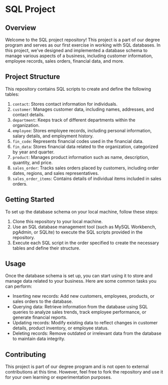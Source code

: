 # SQL Project

## Overview
Welcome to the SQL project repository! This project is a part of our degree program and serves as our first exercise in working with SQL databases. In this project, we've designed and implemented a database schema to manage various aspects of a business, including customer information, employee records, sales orders, financial data, and more.

## Project Structure
This repository contains SQL scripts to create and define the following tables:
1. `contact`: Stores contact information for individuals.
2. `customer`: Manages customer data, including names, addresses, and contact details.
3. `department`: Keeps track of different departments within the organization.
4. `employee`: Stores employee records, including personal information, salary details, and employment history.
5. `fin_code`: Represents financial codes used in the financial data.
6. `fin_data`: Stores financial data related to the organization, categorized by year and quarter.
7. `product`: Manages product information such as name, description, quantity, and price.
8. `sales_order`: Tracks sales orders placed by customers, including order dates, regions, and sales representatives.
9. `sales_order_items`: Contains details of individual items included in sales orders.

## Getting Started
To set up the database schema on your local machine, follow these steps:
1. Clone this repository to your local machine.
2. Use an SQL database management tool (such as MySQL Workbench, pgAdmin, or SQLite) to execute the SQL scripts provided in the repository.
3. Execute each SQL script in the order specified to create the necessary tables and define their structure.

## Usage
Once the database schema is set up, you can start using it to store and manage data related to your business. Here are some common tasks you can perform:
- Inserting new records: Add new customers, employees, products, or sales orders to the database.
- Querying data: Retrieve information from the database using SQL queries to analyze sales trends, track employee performance, or generate financial reports.
- Updating records: Modify existing data to reflect changes in customer details, product inventory, or employee status.
- Deleting records: Remove outdated or irrelevant data from the database to maintain data integrity.

## Contributing
This project is part of our degree program and is not open to external contributions at this time. However, feel free to fork the repository and use it for your own learning or experimentation purposes.
